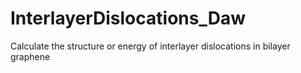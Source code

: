 # InterlayerDislocations_Daw
Calculate the structure or energy of interlayer dislocations in bilayer graphene
